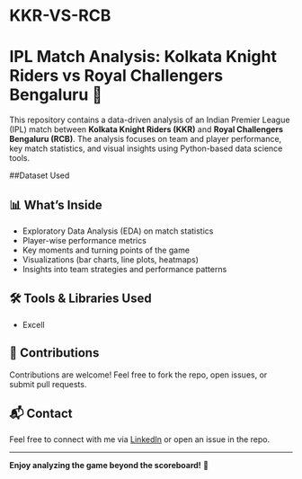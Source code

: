 # KKR-VS-RCB
# IPL Match Analysis: Kolkata Knight Riders vs Royal Challengers Bengaluru 🏏

This repository contains a data-driven analysis of an Indian Premier League (IPL) match between **Kolkata Knight Riders (KKR)** and **Royal Challengers Bengaluru (RCB)**. The analysis focuses on team and player performance, key match statistics, and visual insights using Python-based data science tools.

##Dataset Used

## 📊 What’s Inside

- Exploratory Data Analysis (EDA) on match statistics
- Player-wise performance metrics
- Key moments and turning points of the game
- Visualizations (bar charts, line plots, heatmaps)
- Insights into team strategies and performance patterns

## 🛠️ Tools & Libraries Used

- Excell

## 🙌 Contributions

Contributions are welcome! Feel free to fork the repo, open issues, or submit pull requests.

## 📬 Contact

Feel free to connect with me via [LinkedIn](www.linkedin.com/in/rishabhsharma075) or open an issue in the repo.

---

**Enjoy analyzing the game beyond the scoreboard!** 🎯
